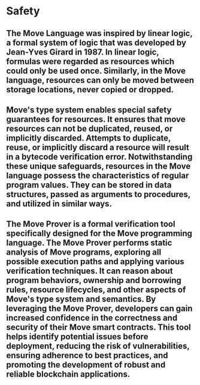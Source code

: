 # Safety

## The Move Language was inspired by linear logic, a formal system of logic that was developed by Jean-Yves Girard in 1987. In linear logic, formulas were regarded as resources which could only be used once. Similarly, in the Move language, resources can only be moved between storage locations, never copied or dropped.

## Move's type system enables special safety guarantees for resources. It ensures that move resources can not be duplicated, reused, or implicitly discarded. Attempts to duplicate, reuse, or implicitly discard a resource will result in a bytecode verification error. Notwithstanding these unique safeguards, resources in the Move language possess the characteristics of regular program values. They can be stored in data structures, passed as arguments to procedures, and utilized in similar ways.

## The Move Prover is a formal verification tool specifically designed for the Move programming language. The Move Prover performs static analysis of Move programs, exploring all possible execution paths and applying various verification techniques. It can reason about program behaviors, ownership and borrowing rules, resource lifecycles, and other aspects of Move's type system and semantics. By leveraging the Move Prover, developers can gain increased confidence in the correctness and security of their Move smart contracts. This tool helps identify potential issues before deployment, reducing the risk of vulnerabilities, ensuring adherence to best practices, and promoting the development of robust and reliable blockchain applications.
